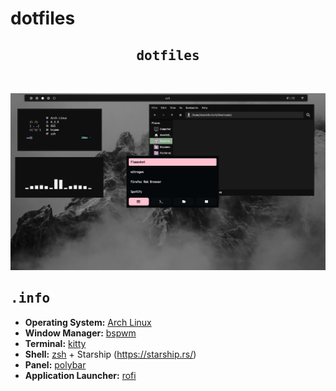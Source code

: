 # dotfiles
<h2 align="center"> 
 <samp> dotfiles  </samp>
</h2>

<p align="center">
  <img src="">
</p>
<p align="center">
  <img src="2.png">
</p>

## <samp> .info </samp>
- **Operating System:** [Arch Linux](https://archlinux.org/)
- **Window Manager:** [bspwm](https://github.com/baskerville/bspwm)
- **Terminal:** [kitty](https://sw.kovidgoyal.net/kitty/)
- **Shell:** [zsh](https://www.zsh.org/) + Starship (https://starship.rs/)
- **Panel:** [polybar](https://github.com/polybar/polybar)
- **Application Launcher:** [rofi](https://github.com/davatorium/rofi)

